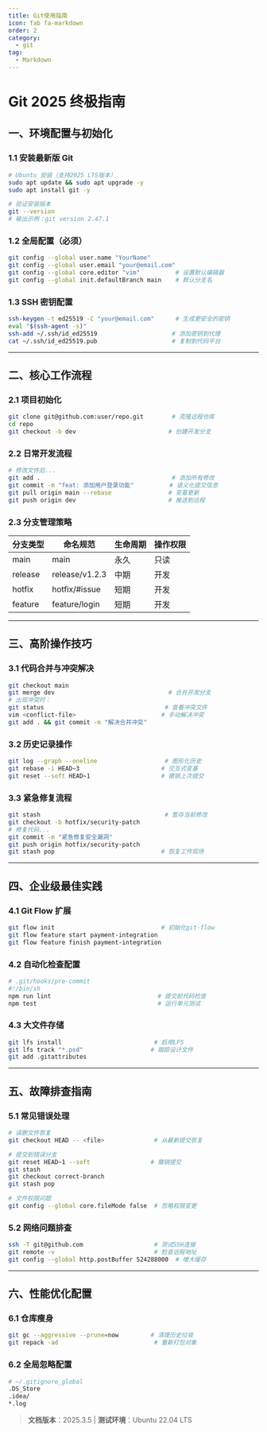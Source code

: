 ```yaml
---
title: Git使用指南
icon: fab fa-markdown
order: 2
category:
  - git
tag:
  - Markdown
---
```


# Git 2025 终极指南

## 一、环境配置与初始化

### 1.1 安装最新版 Git
```bash
# Ubuntu 安装（支持2025 LTS版本）
sudo apt update && sudo apt upgrade -y
sudo apt install git -y

# 验证安装版本
git --version
# 输出示例：git version 2.47.1 
```

### 1.2 全局配置（必须）
```bash
git config --global user.name "YourName"
git config --global user.email "your@email.com"
git config --global core.editor "vim"          # 设置默认编辑器
git config --global init.defaultBranch main    # 默认分支名 
```

### 1.3 SSH 密钥配置
```bash
ssh-keygen -t ed25519 -C "your@email.com"      # 生成更安全的密钥
eval "$(ssh-agent -s)"
ssh-add ~/.ssh/id_ed25519                     # 添加密钥到代理
cat ~/.ssh/id_ed25519.pub                     # 复制到代码平台 
```

---

## 二、核心工作流程

### 2.1 项目初始化
```bash
git clone git@github.com:user/repo.git        # 克隆远程仓库
cd repo
git checkout -b dev                          # 创建开发分支
```

### 2.2 日常开发流程
```bash
# 修改文件后...
git add .                                     # 添加所有修改
git commit -m "feat: 添加用户登录功能"          # 语义化提交信息
git pull origin main --rebase                # 变基更新
git push origin dev                          # 推送到远程 
```

### 2.3 分支管理策略
| 分支类型   | 命名规范       | 生命周期 | 操作权限 |
|------------|----------------|----------|----------|
| main       | main           | 永久     | 只读     |
| release    | release/v1.2.3 | 中期     | 开发     |
| hotfix     | hotfix/#issue  | 短期     | 开发     |
| feature    | feature/login  | 短期     | 开发     |

---

## 三、高阶操作技巧

### 3.1 代码合并与冲突解决
```bash
git checkout main
git merge dev                                # 合并开发分支
# 出现冲突时：
git status                                  # 查看冲突文件
vim <conflict-file>                        # 手动解决冲突
git add . && git commit -m "解决合并冲突" 
```

### 3.2 历史记录操作
```bash
git log --graph --oneline                   # 图形化历史
git rebase -i HEAD~3                       # 交互式变基
git reset --soft HEAD~1                    # 撤销上次提交 
```

### 3.3 紧急修复流程
```bash
git stash                                   # 暂存当前修改
git checkout -b hotfix/security-patch
# 修复代码...
git commit -m "紧急修复安全漏洞"
git push origin hotfix/security-patch
git stash pop                              # 恢复工作现场 
```

---

## 四、企业级最佳实践

### 4.1 Git Flow 扩展
```bash
git flow init                              # 初始化git-flow
git flow feature start payment-integration
git flow feature finish payment-integration 
```

### 4.2 自动化检查配置
```bash
# .git/hooks/pre-commit
#!/bin/sh
npm run lint                              # 提交前代码检查
npm test                                  # 运行单元测试 
```

### 4.3 大文件存储
```bash
git lfs install                          # 启用LFS
git lfs track "*.psd"                   # 跟踪设计文件
git add .gitattributes 
```

---

## 五、故障排查指南

### 5.1 常见错误处理
```bash
# 误删文件恢复
git checkout HEAD -- <file>              # 从最新提交恢复

# 提交到错误分支
git reset HEAD~1 --soft                 # 撤销提交
git stash
git checkout correct-branch
git stash pop 

# 文件权限问题
git config --global core.fileMode false  # 忽略权限变更 
```

### 5.2 网络问题排查
```bash
ssh -T git@github.com                    # 测试SSH连接
git remote -v                            # 检查远程地址
git config --global http.postBuffer 524288000  # 增大缓存 
```

---

## 六、性能优化配置

### 6.1 仓库瘦身
```bash
git gc --aggressive --prune=now         # 清理历史垃圾
git repack -ad                           # 重新打包对象 
```

### 6.2 全局忽略配置
```bash
# ~/.gitignore_global
.DS_Store
.idea/
*.log 
```

> **文档版本**：2025.3.5 | **测试环境**：Ubuntu 22.04 LTS  